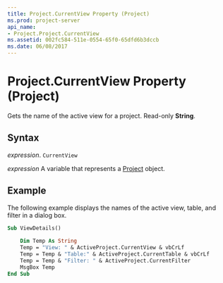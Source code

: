 ```yaml
---
title: Project.CurrentView Property (Project)
ms.prod: project-server
api_name:
- Project.Project.CurrentView
ms.assetid: 002fc584-511e-0554-65f0-65dfd6b3dccb
ms.date: 06/08/2017
---
```



# Project.CurrentView Property (Project)

Gets the name of the active view for a project. Read-only  **String**.


## Syntax

 _expression_. `CurrentView`

 _expression_ A variable that represents a [Project](./Project(enumerations).md) object.


## Example

The following example displays the names of the active view, table, and filter in a dialog box.


```vb
Sub ViewDetails() 
 
    Dim Temp As String 
    Temp = "View: " & ActiveProject.CurrentView & vbCrLf 
    Temp = Temp & "Table:" & ActiveProject.CurrentTable & vbCrLf 
    Temp = Temp & "Filter: " & ActiveProject.CurrentFilter 
    MsgBox Temp 
End Sub
```


